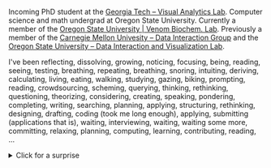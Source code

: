 Incoming PhD student at the [Georgia Tech – Visual Analytics Lab](https://gtvalab.github.io/). Computer science and math undergrad at Oregon State University. Currently a member of the [Oregon State University | Venom Biochem. Lab](https://venombiochemistrylab.weebly.com/). Previously a member of the [Carnegie Mellon Univesity – Data Interaction Group](https://dig.cmu.edu/) and the [Oregon State University – Data Interaction and Visualization Lab](https://minsuk.com/).

I've been reflecting, dissolving, growing, noticing, focusing, being, reading, seeing, testing, breathing, repeating, breathing, snoring, intuiting, deriving, calculating, living, eating, walking, studying, gazing, biking, prompting, reading, crowdsourcing, scheming, querying, thinking, rethinking, questioning, theorizing, considering, creating, speaking, pondering, completing, writing, searching, planning, applying, structuring, rethinking, designing, drafting, coding (took me long enough), applying, submitting (applications that is), waiting, interviewing, waiting, waiting some more, committing, relaxing, planning, computing, learning, contributing, reading, ...

<details>
  <summary>Click for a surprise</summary>
  <img src="https://github.com/xnought/xnought/assets/65095341/8c5645a0-cb4c-4538-8ae4-19f382c827d6" >
</details>
